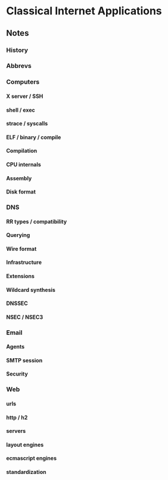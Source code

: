 # Classical Internet Applications

## Notes

### History

### Abbrevs

### Computers

#### X server / SSH

#### shell / exec

#### strace / syscalls

#### ELF / binary / compile

#### Compilation

#### CPU internals

#### Assembly

#### Disk format

### DNS

#### RR types / compatibility

#### Querying

#### Wire format

#### Infrastructure

#### Extensions

#### Wildcard synthesis

#### DNSSEC

#### NSEC / NSEC3

### Email

#### Agents

#### SMTP session

#### Security

### Web

#### urls

#### http / h2

#### servers

#### layout engines

#### ecmascript engines

#### standardization
